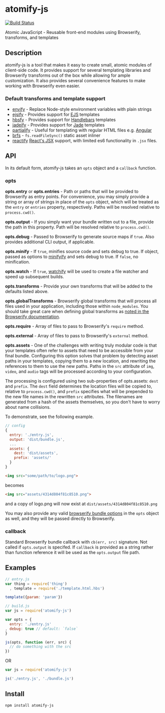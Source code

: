 atomify-js
===============

[![Build Status](https://travis-ci.org/atomify/atomify-js.svg)](https://travis-ci.org/atomify/atomify-js)

Atomic JavaScript - Reusable front-end modules using Browserify, transforms, and templates

## Description

atomify-js is a tool that makes it easy to create small, atomic modules of client-side code. It provides support for several templating libraries and Browserify transforms out of the box while allowing for ample customization. It also provides several convenience features to make working with Browserify even easier.

### Default transforms and template support
 * [envify](https://github.com/hughsk/envify) - Replace Node-style environment variables with plain strings
 * [ejsify](https://github.com/hughsk/ejsify) - Provides support for [EJS](https://github.com/visionmedia/ejs) templates
 * [hbsfy](https://github.com/epeli/node-hbsfy) - Provides support for [Handlebars](http://handlebarsjs.com/) templates
 * [jadeify](https://github.com/domenic/jadeify) - Provides support for [Jade](http://jade-lang.com/) templates
 * [partialify](https://github.com/bclinkinbeard/partialify) - Useful for templating with regular HTML files e.g. [Angular](http://angularjs.org/)
 * [brfs](https://github.com/substack/brfs) - `fs.readFileSync()` static asset inliner
 * [reactify](https://github.com/andreypopp/reactify) [React's JSX](https://facebook.github.io/react/) support, with limited es6 functionality in `.jsx` files.

## API

In its default form, atomify-js takes an `opts` object and a `callback` function.

### opts

**opts.entry** or **opts.entries** - Path or paths that will be provided to Browserify as entry points. For convenience, you may simply provide a string or array of strings in place of the `opts` object, which will be treated as the `entry` or `entries` property, respectively. Paths will be resolved relative to `process.cwd()`.

**opts.output** - If you simply want your bundle written out to a file, provide the path in this property. Path will be resolved relative to `process.cwd()`.

**opts.debug** - Passed to Browserify to generate source maps if `true`. Also provides additional CLI output, if applicable.

**opts.minify** - If `true`, minifies source code and sets debug to true. If object, passed as options to [minifyify](https://github.com/ben-ng/minifyify) and sets debug to true. If `false`, no minification.

**opts.watch** - If `true`, [watchify](https://github.com/substack/watchify) will be used to create a file watcher and speed up subsequent builds.

**opts.transforms** - Provide your own transforms that will be added to the defaults listed above.

**opts.globalTransforms** - Browserify global transforms that will process all files used in your application, including those within `node_modules`. You should take great care when defining global transforms as [noted in the Browserify documentation](https://github.com/substack/node-browserify#btransformopts-tr).

**opts.require** - Array of files to pass to Browserify's `require` method.

**opts.external** - Array of files to pass to Browserify's `external` method.

**opts.assets** - One of the challenges with writing truly modular code is that your templates often refer to assets that need to be accessible from your final bundle. Configuring this option solves that problem by detecting asset paths in your templates, copying them to a new location, and rewriting the references to them to use the new paths. Paths in the `src` attribute of `img`, `video`, and `audio` tags will be processed according to your configuration.

The processing is configured using two sub-properties of opts.assets: `dest` and `prefix`. The `dest` field determines the location files will be copied to, relative to `process.cwd()`, and `prefix` specifies what will be prepended to the new file names in the rewritten `src` attributes. The filenames are generated from a hash of the assets themselves, so you don't have to worry about name collisions.

To demonstrate, see the following example.

```js
// config
{
  entry: './entry.js',
  output: 'dist/bundle.js',
  ...
  assets: {
    dest: 'dist/assets',
    prefix: 'assets/'
  }
}
```

```html
<img src="some/path/to/logo.png">
```

becomes

```html
<img src="assets/4314d804f81c8510.png">
```

and a copy of logo.png will now exist at `dist/assets/4314d804f81c8510.png`

You may also provide any valid [browserify bundle options](https://github.com/substack/node-browserify#bbundleopts-cb) in the `opts` object as well, and they will be passed directly to Browserify.

### callback

Standard Browserify bundle callback with `cb(err, src)` signature. Not called if `opts.output` is specifed. If `callback` is provided as a string rather than function reference it will be used as the `opts.output` file path.

## Examples

```js
// entry.js
var thing = require('thing')
  , template = require('./template.html.hbs')

template({param: 'param'})
```

```js
// build.js
var js = require('atomify-js')

var opts = {
  entry: './entry.js'
, debug: true // default: `false`
}

js(opts, function (err, src) {
  // do something with the src
})
```

OR

```js
var js = require('atomify-js')

js('./entry.js', './bundle.js')
```

## Install

```bash
npm install atomify-js
```
